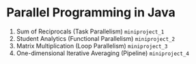 # Parallel Programming in Java

1. Sum of Reciprocals (Task Parallelism) `miniproject_1`
2. Student Analytics (Functional Parallelism) `miniproject_2`
3. Matrix Multiplication (Loop Parallelism) `miniproject_3`
4. One-dimensional Iterative Averaging (Pipeline) `miniproject_4`
